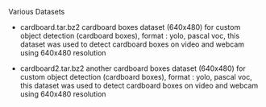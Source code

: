 Various Datasets


- cardboard.tar.bz2
cardboard boxes dataset (640x480) for custom object detection (cardboard boxes), format : yolo, pascal voc, this dataset was used to detect cardboard boxes on video and webcam using 640x480 resolution


- cardboard2.tar.bz2
another cardboard boxes dataset (640x480) for custom object detection (cardboard boxes), format : yolo, pascal voc, this dataset was used to detect cardboard boxes on video and webcam using 640x480 resolution
